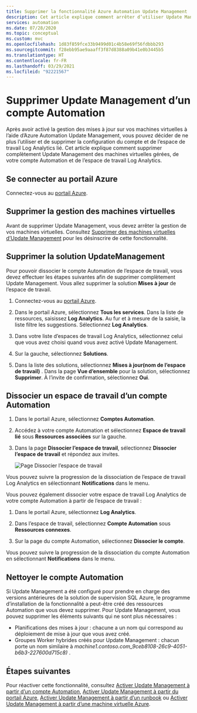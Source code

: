 ```yaml
---
title: Supprimer la fonctionnalité Azure Automation Update Management
description: Cet article explique comment arrêter d’utiliser Update Management et dissocier un compte Automation de l’espace de travail Log Analytics.
services: automation
ms.date: 07/28/2020
ms.topic: conceptual
ms.custom: mvc
ms.openlocfilehash: 1d83f859fce33b9499d01c4b58e69f56fdbbb293
ms.sourcegitcommit: f28ebb95ae9aaaff3f87d8388a09b41e0b3445b5
ms.translationtype: HT
ms.contentlocale: fr-FR
ms.lasthandoff: 03/29/2021
ms.locfileid: "92221567"
---
```

# <a name="remove-update-management-from-automation-account"></a>Supprimer Update Management d’un compte Automation

Après avoir activé la gestion des mises à jour sur vos machines virtuelles à l’aide d’Azure Automation Update Management, vous pouvez décider de ne plus l’utiliser et de supprimer la configuration du compte et de l’espace de travail Log Analytics lié.  Cet article explique comment supprimer complètement Update Management des machines virtuelles gérées, de votre compte Automation et de l’espace de travail Log Analytics.

## <a name="sign-into-the-azure-portal"></a>Se connecter au portail Azure

Connectez-vous au [portail Azure](https://portal.azure.com).

## <a name="remove-management-of-vms"></a>Supprimer la gestion des machines virtuelles

Avant de supprimer Update Management, vous devez arrêter la gestion de vos machines virtuelles. Consultez [Supprimer des machines virtuelles d’Update Management](remove-vms.md) pour les désinscrire de cette fonctionnalité.

## <a name="remove-updatemanagement-solution"></a>Supprimer la solution UpdateManagement

Pour pouvoir dissocier le compte Automation de l’espace de travail, vous devez effectuer les étapes suivantes afin de supprimer complètement Update Management. Vous allez supprimer la solution **Mises à jour** de l’espace de travail.

1. Connectez-vous au [portail Azure](https://portal.azure.com).

2. Dans le portail Azure, sélectionnez **Tous les services**. Dans la liste de ressources, saisissez **Log Analytics**. Au fur et à mesure de la saisie, la liste filtre les suggestions. Sélectionnez **Log Analytics**.

3. Dans votre liste d’espaces de travail Log Analytics, sélectionnez celui que vous avez choisi quand vous avez activé Update Management.

4. Sur la gauche, sélectionnez **Solutions**.  

5. Dans la liste des solutions, sélectionnez **Mises à jour(nom de l’espace de travail)** . Dans la page **Vue d’ensemble** pour la solution, sélectionnez **Supprimer**. À l’invite de confirmation, sélectionnez **Oui**.

## <a name="unlink-workspace-from-automation-account"></a>Dissocier un espace de travail d’un compte Automation

1. Dans le portail Azure, sélectionnez **Comptes Automation**.

2. Accédez à votre compte Automation et sélectionnez **Espace de travail lié** sous **Ressources associées** sur la gauche.

3. Dans la page **Dissocier l’espace de travail**, sélectionnez **Dissocier l’espace de travail** et répondez aux invites.

   ![Page Dissocier l’espace de travail](media/remove-feature/automation-unlink-workspace-blade.png)

Vous pouvez suivre la progression de la dissociation de l’espace de travail Log Analytics en sélectionnant **Notifications** dans le menu.

Vous pouvez également dissocier votre espace de travail Log Analytics de votre compte Automation à partir de l’espace de travail :

1. Dans le portail Azure, sélectionnez **Log Analytics**.

2. Dans l’espace de travail, sélectionnez **Compte Automation** sous **Ressources connexes**.

3. Sur la page du compte Automation, sélectionnez **Dissocier le compte**.

Vous pouvez suivre la progression de la dissociation du compte Automation en sélectionnant **Notifications** dans le menu.

## <a name="cleanup-automation-account"></a>Nettoyer le compte Automation

Si Update Management a été configuré pour prendre en charge des versions antérieures de la solution de supervision SQL Azure, le programme d’installation de la fonctionnalité a peut-être créé des ressources Automation que vous devez supprimer. Pour Update Management, vous pouvez supprimer les éléments suivants qui ne sont plus nécessaires :

   * Planifications des mises à jour : chacune a un nom qui correspond au déploiement de mise à jour que vous avez créé.
   * Groupes Worker hybrides créés pour Update Management : chacun porte un nom similaire à *machine1.contoso.com_9ceb8108-26c9-4051-b6b3-227600d715c8)* .

## <a name="next-steps"></a>Étapes suivantes

Pour réactiver cette fonctionnalité, consultez [Activer Update Management à partir d’un compte Automation](enable-from-automation-account.md), [Activer Update Management à partir du portail Azure](enable-from-portal.md), [Activer Update Management à partir d’un runbook](enable-from-runbook.md) ou [Activer Update Management à partir d’une machine virtuelle Azure](enable-from-vm.md).
